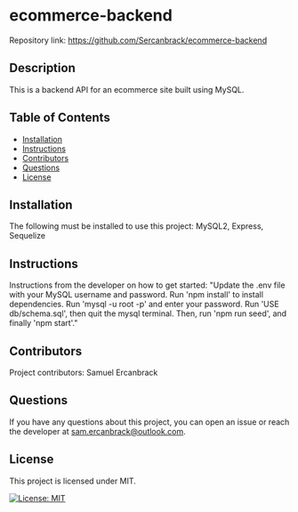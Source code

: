 # ecommerce-backend
  Repository link: https://github.com/Sercanbrack/ecommerce-backend

  ## Description
  This is a backend API for an ecommerce site built using MySQL.
  ## Table of Contents
  * [Installation](#installation)
  * [Instructions](#instructions)
  * [Contributors](#contributors)
  * [Questions](#questions)
  * [License](#license)

  ## Installation
  The following must be installed to use this project: MySQL2, Express, Sequelize

  ## Instructions
  Instructions from the developer on how to get started: "Update the .env file with your MySQL username and password. Run 'npm install' to install dependencies. Run 'mysql -u root -p' and enter your password. Run 'USE db/schema.sql', then quit the mysql terminal. Then, run 'npm run seed', and finally 'npm start'."

  ## Contributors
  Project contributors: Samuel Ercanbrack

  ## Questions
  If you have any questions about this project, you can open an issue or reach the developer at sam.ercanbrack@outlook.com.

  ## License
  This project is licensed under MIT.

  [![License: MIT](https://img.shields.io/badge/License-MIT-yellow.svg)](https://opensource.org/licenses/MIT)

